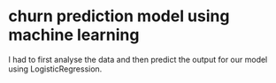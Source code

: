 # churn prediction model using machine learning 
I had to first analyse the data and then predict the output for our model using LogisticRegression. 
